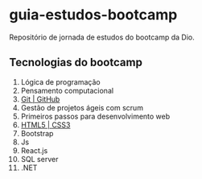 # guia-estudos-bootcamp
Repositório de jornada de estudos do bootcamp da Dio.
## Tecnologias do bootcamp 
1. Lógica de programação
2. Pensamento computacional
3. [Git | GitHub](https://github.com/Dianna-sf/Receita_da_semana)
4. Gestão de projetos ágeis com scrum
5. Primeiros passos para desenvolvimento web
6. [HTML5 | CSS3](https://github.com/Dianna-sf/Site-aprendendo-HTML-CSS)
7. Bootstrap
8. Js
9. React.js
10. SQL server
11. .NET
